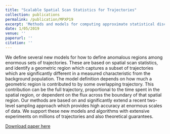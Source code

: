 ```yaml
---
title: "Scalable Spatial Scan Statistics for Trajectories"
collection: publications
permalink: /publication/MPXP19
excerpt: 'Methods and models for computing approximate statistical discrepancy over trajectory sets.'
date: 1/05/2019 
venue: ''
paperurl: ''
citation: ''
---
```

We define several new models for how to define anomalous regions among enormous sets of trajectories.  These are based on spatial scan statistics, and identify a geometric region which captures a subset of trajectories which are significantly different in a measured characteristic from the background population.  The model definition depends on how much a geometric region is contributed to by some overlapping trajectory. This contribution can be the full trajectory, proportional to the time spent in the spatial region, or dependent on the flux across the boundary of that spatial region.  Our methods are based on and significantly extend a recent two-level sampling approach which provides high accuracy at enormous scales of data.  We support these new models and algorithms with extensive experiments on millions of trajectories and also theoretical guarantees. 


[Download paper here](https://arxiv.org/abs/1804.11287)

